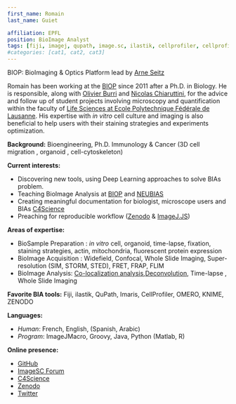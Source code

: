 ```yaml
---
first_name: Romain
last_name: Guiet

affiliation: EPFL
position: BioImage Analyst
tags: [fiji, imagej, qupath, image.sc, ilastik, cellprofiler, cellprofiler analyst, cellpose, knime , omero, renku , imaris, icy ]
#categories: [cat1, cat2, cat3]
---
```

BIOP: BioImaging & Optics Platform lead by [Arne Seitz](/members/arne.seitz/)

Romain has been working at the [BIOP](https://www.epfl.ch/research/facilities/ptbiop/) since 2011 after a Ph.D. in  Biology. He is responsible, along with [Olivier Burri](/members/olivier.burri/) and [Nicolas Chiaruttini](/members/nicolas.chiaruttini/), for the advice and follow up of student projects involving microscopy and quantification within the faculty of [Life Sciences at Ecole Polytechnique Fédérale de Lausanne](https://www.epfl.ch/schools/sv/). His expertise with *in vitro* cell culture and imaging is also beneficial to help users with their staining strategies and experiments optimization.

**Background:** Bioengineering, Ph.D. Immunology & Cancer (3D cell migration , organoid , cell-cytoskeleton)

**Current interests:** 
- Discovering new tools, using Deep Learning approaches to solve BIAs problem. 
- Teaching BioImage Analysis at [BIOP](https://www.epfl.ch/research/facilities/ptbiop/teaching/) and [NEUBIAS](http://eubias.org/NEUBIAS/training-schools/)
- Creating meaningful documentation for biologist, microscope users and BIAs [C4Science](https://c4science.ch/w/bioimaging_and_optics_platform_biop/)
- Preaching for reproducible workflow ([Zenodo](https://zenodo.org/) & [ImageJ.JS](https://ij.imjoy.io/))

**Areas of expertise:**
- BioSample Preparation : *in vitro* cell, organoid, time-lapse, fixation, staining strategies, actin, mitochondria, fluorescent protein expression 
- BioImage Acquisition : Widefield, Confocal, Whole Slide Imaging, Super-resolution (SIM, STORM, STED), FRET, FRAP, FLIM
- BioImage Analysis: [Co-localization analysis](https://c4science.ch/w/bioimaging_and_optics_platform_biop/image-processing/colocalization/),[Deconvolution](https://c4science.ch/w/bioimaging_and_optics_platform_biop/image-processing/deconvolution/),   Time-lapse , Whole Slide Imaging

**Favorite BIA tools:** Fiji, ilastik, QuPath, Imaris, CellProfiler, OMERO, KNIME, ZENODO

**Languages:**
- *Human*: French, English, (Spanish, Arabic)
- *Program*: ImageJMacro, Groovy, Java, Python (Matlab, R)

**Online presence:** 
- [GitHub](https://github.com/romainGuiet)
- [ImageSC Forum](https://forum.image.sc/u/romainguiet/activity)
- [C4Science](https://c4science.ch/p/romainGuiet/)
- [Zenodo](https://zenodo.org/search?page=1&size=20&q=%22Romain%20Guiet%22)
- [Twitter](https://twitter.com/romainGuiet)
